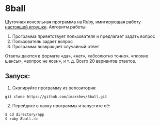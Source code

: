 # 8ball
Шуточная консольная программа на Ruby, имитирующая работу [настоящей игрушки](https://ru.wikipedia.org/wiki/Magic_8_ball). Алгоритм работы:

1. Программа приветствует пользователя и предлагает задать вопрос
2. Пользователь задает вопрос
3. Программа возвращает случайный ответ

Ответы даются в формате «да», «нет», «абсолютно точно», «плохие шансы», «вопрос не ясен», и т. д. Всего 20 вариантов ответов.

## Запуск: 
1. Скопируйте программу из репозитория:
```
git clone https://github.com/imarshev/8ball.git
```
2. Перейдите в папку программы и запустите её:
```
$ cd directory/app
$ ruby 8ball.rb
```
